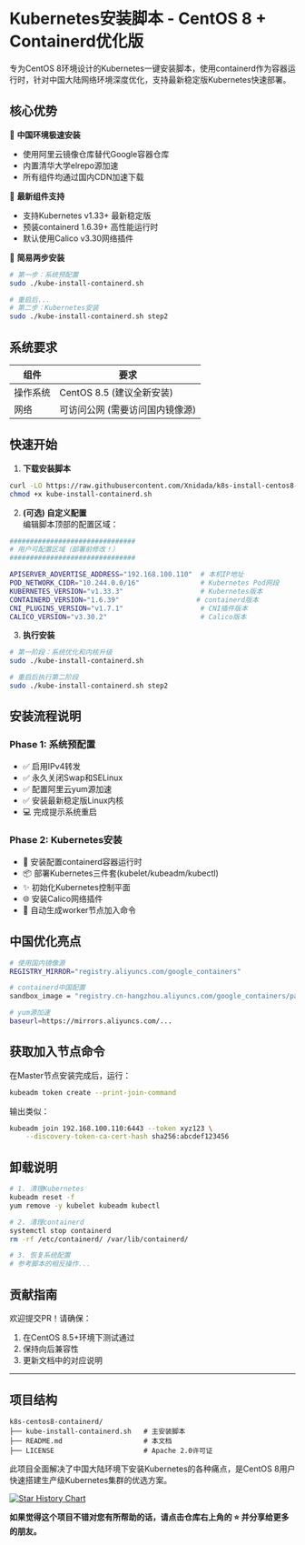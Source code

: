 # Kubernetes安装脚本 - CentOS 8 + Containerd优化版
专为CentOS 8环境设计的Kubernetes一键安装脚本，使用containerd作为容器运行时，针对中国大陆网络环境深度优化，支持最新稳定版Kubernetes快速部署。

## 核心优势

🚀 **中国环境极速安装**  
- 使用阿里云镜像仓库替代Google容器仓库
- 内置清华大学elrepo源加速
- 所有组件均通过国内CDN加速下载

🔧 **最新组件支持**  
- 支持Kubernetes v1.33+ 最新稳定版
- 预装containerd 1.6.39+ 高性能运行时
- 默认使用Calico v3.30网络插件

🔄 **简易两步安装**  
```bash
# 第一步：系统预配置
sudo ./kube-install-containerd.sh

# 重启后...
# 第二步：Kubernetes安装
sudo ./kube-install-containerd.sh step2
```

## 系统要求

| 组件 | 要求 |
|------|------|
| 操作系统 | CentOS 8.5 (建议全新安装) |
| 网络 | 可访问公网 (需要访问国内镜像源) |

## 快速开始

1. **下载安装脚本**
```bash
curl -LO https://raw.githubusercontent.com/Xnidada/k8s-install-centos8-containerd/main/kube-install-containerd.sh
chmod +x kube-install-containerd.sh
```

2. **(可选) 自定义配置**  
编辑脚本顶部的配置区域：
```bash
###############################
# 用户可配置区域（部署前修改！）
###############################

APISERVER_ADVERTISE_ADDRESS="192.168.100.110"  # 本机IP地址
POD_NETWORK_CIDR="10.244.0.0/16"               # Kubernetes Pod网段
KUBERNETES_VERSION="v1.33.3"                   # Kubernetes版本
CONTAINERD_VERSION="1.6.39"                   # containerd版本
CNI_PLUGINS_VERSION="v1.7.1"                   # CNI插件版本
CALICO_VERSION="v3.30.2"                       # Calico版本
```

3. **执行安装**
```bash
# 第一阶段：系统优化和内核升级
sudo ./kube-install-containerd.sh

# 重启后执行第二阶段
sudo ./kube-install-containerd.sh step2
```

## 安装流程说明

### Phase 1: 系统预配置
- ✅ 启用IPv4转发
- ✅ 永久关闭Swap和SELinux
- ✅ 配置阿里云yum源加速
- ✅ 安装最新稳定版Linux内核
- 💻 完成提示系统重启

### Phase 2: Kubernetes安装
- 🐳 安装配置containerd容器运行时
- 📦 部署Kubernetes三件套(kubelet/kubeadm/kubectl)
- ✨ 初始化Kubernetes控制平面
- 🌐 安装Calico网络插件
- 🔑 自动生成worker节点加入命令

## 中国优化亮点

```bash
# 使用国内镜像源
REGISTRY_MIRROR="registry.aliyuncs.com/google_containers"

# containerd中国配置
sandbox_image = "registry.cn-hangzhou.aliyuncs.com/google_containers/pause:3.10"

# yum源加速
baseurl=https://mirrors.aliyuncs.com/...
```

## 获取加入节点命令

在Master节点安装完成后，运行：
```bash
kubeadm token create --print-join-command
```

输出类似：
```bash
kubeadm join 192.168.100.110:6443 --token xyz123 \
    --discovery-token-ca-cert-hash sha256:abcdef123456
```

## 卸载说明

```bash
# 1. 清理Kubernetes
kubeadm reset -f
yum remove -y kubelet kubeadm kubectl

# 2. 清理containerd
systemctl stop containerd
rm -rf /etc/containerd/ /var/lib/containerd/

# 3. 恢复系统配置
# 参考脚本的相反操作...
```

## 贡献指南

欢迎提交PR！请确保：
1. 在CentOS 8.5+环境下测试通过
2. 保持向后兼容性
3. 更新文档中的对应说明

---

## 项目结构

```
k8s-centos8-containerd/
├── kube-install-containerd.sh   # 主安装脚本
├── README.md                    # 本文档
├── LICENSE                      # Apache 2.0许可证
```

此项目全面解决了中国大陆环境下安装Kubernetes的各种痛点，是CentOS 8用户快速搭建生产级Kubernetes集群的优选方案。

<a href="https://star-history.com/#Xnidada/k8s-install-centos8-containerd&Date">
 <picture>
   <source media="(prefers-color-scheme: dark)" srcset="https://api.star-history.com/svg?repos=Xnidada/k8s-install-centos8-containerd&type=Date&theme=dark" />
   <source media="(prefers-color-scheme: light)" srcset="https://api.star-history.com/svg?repos=Xnidada/k8s-install-centos8-containerd&type=Date" />
   <img alt="Star History Chart" src="https://api.star-history.com/svg?repos=Xnidada/k8s-install-centos8-containerd&type=Date" />
 </picture>
</a>

**如果觉得这个项目不错对您有所帮助的话，请点击仓库右上角的 ⭐ 并分享给更多的朋友。**
